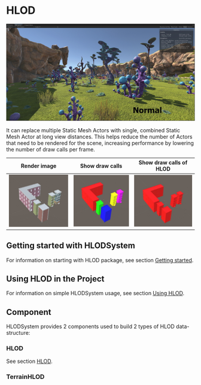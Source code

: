# HLOD

![](media/compare.gif)

It can replace multiple Static Mesh Actors with single, combined Static Mesh Actor at long view distances. This helps reduce the number of Actors that need to be rendered for the scene, increasing performance by lowering the number of draw calls per frame.

| Render image              | Show draw calls           | Show draw calls of HLOD   |
| ------------------------- | ------------------------- | ------------------------- |
| ![](media/overview_1.jpg) | ![](media/overview_2.jpg) | ![](media/overview_3.jpg) |



## Getting started with HLODSystem

For information on starting with HLOD package, see section [Getting started](GettingStarted.md).

## Using HLOD in the Project

For information on simple HLODSystem usage, see section [Using HLOD](UsingHLOD.md).

## Component

HLODSystem provides 2 components used to build 2 types of HLOD data-structure:

### HLOD
See section [HLOD](HLOD.md).

### TerrainHLOD


